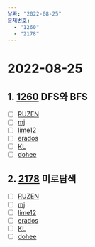```yaml
---
날짜: "2022-08-25"
문제번호: 
  - "1260"
  - "2178"
---
```


# 2022-08-25

## 1. [1260](https://www.acmicpc.net/problem/1260) DFS와 BFS

- [ ] [RUZEN](./1260_RUZEN.md)
- [ ] [mj](./1260_mj.md)
- [ ] [lime12](./1260_lime12.md)
- [ ] [erados](./1260_erados.md)
- [ ] [KL](./1260_KL.md)
- [ ] [dohee](./1260_dohee.md)

## 2. [2178](https://www.acmicpc.net/problem/2178) 미로탐색

- [ ] [RUZEN](./2178_RUZEN.md)
- [ ] [mj](./2178_mj.md)
- [ ] [lime12](./2178_lime12.md)
- [ ] [erados](./2178_erados.md)
- [ ] [KL](./2178_KL.md)
- [ ] [dohee](./2178_dohee.md)
